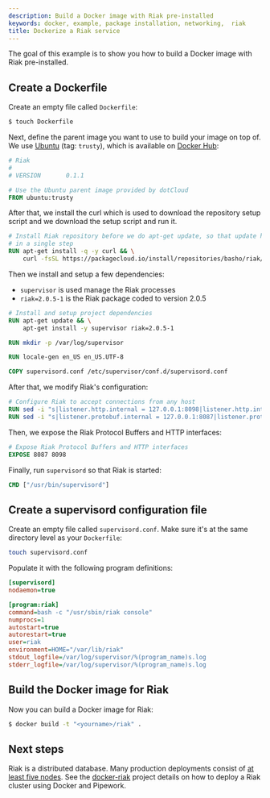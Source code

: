 ```yaml
---
description: Build a Docker image with Riak pre-installed
keywords: docker, example, package installation, networking,  riak
title: Dockerize a Riak service
---
```


The goal of this example is to show you how to build a Docker image with
Riak pre-installed.

## Create a Dockerfile

Create an empty file called `Dockerfile`:

```bash
$ touch Dockerfile
```

Next, define the parent image you want to use to build your image on top
of. We use [Ubuntu](https://hub.docker.com/_/ubuntu/) (tag:
`trusty`), which is available on [Docker Hub](https://hub.docker.com):

```dockerfile
# Riak
#
# VERSION       0.1.1

# Use the Ubuntu parent image provided by dotCloud
FROM ubuntu:trusty
```

After that, we install the curl which is used to download the repository setup
script and we download the setup script and run it.

```dockerfile
# Install Riak repository before we do apt-get update, so that update happens
# in a single step
RUN apt-get install -q -y curl && \
    curl -fsSL https://packagecloud.io/install/repositories/basho/riak/script.deb | sudo bash
```

Then we install and setup a few dependencies:

 - `supervisor` is used manage the Riak processes
 - `riak=2.0.5-1` is the Riak package coded to version 2.0.5

```dockerfile
# Install and setup project dependencies
RUN apt-get update && \
    apt-get install -y supervisor riak=2.0.5-1

RUN mkdir -p /var/log/supervisor

RUN locale-gen en_US en_US.UTF-8

COPY supervisord.conf /etc/supervisor/conf.d/supervisord.conf
```

After that, we modify Riak's configuration:

```dockerfile
# Configure Riak to accept connections from any host
RUN sed -i "s|listener.http.internal = 127.0.0.1:8098|listener.http.internal = 0.0.0.0:8098|" /etc/riak/riak.conf
RUN sed -i "s|listener.protobuf.internal = 127.0.0.1:8087|listener.protobuf.internal = 0.0.0.0:8087|" /etc/riak/riak.conf
```

Then, we expose the Riak Protocol Buffers and HTTP interfaces:

```dockerfile
# Expose Riak Protocol Buffers and HTTP interfaces
EXPOSE 8087 8098
```

Finally, run `supervisord` so that Riak is started:

```dockerfile
CMD ["/usr/bin/supervisord"]
```

## Create a supervisord configuration file

Create an empty file called `supervisord.conf`. Make
sure it's at the same directory level as your `Dockerfile`:

```bash
touch supervisord.conf
```

Populate it with the following program definitions:

```ini
[supervisord]
nodaemon=true

[program:riak]
command=bash -c "/usr/sbin/riak console"
numprocs=1
autostart=true
autorestart=true
user=riak
environment=HOME="/var/lib/riak"
stdout_logfile=/var/log/supervisor/%(program_name)s.log
stderr_logfile=/var/log/supervisor/%(program_name)s.log
```

## Build the Docker image for Riak

Now you can build a Docker image for Riak:

```bash
$ docker build -t "<yourname>/riak" .
```

## Next steps

Riak is a distributed database. Many production deployments consist of
[at least five nodes](
https://riak.com/why-your-riak-cluster-should-have-at-least-five-nodes/).
See the [docker-riak](https://github.com/hectcastro/docker-riak) project
details on how to deploy a Riak cluster using Docker and Pipework.
